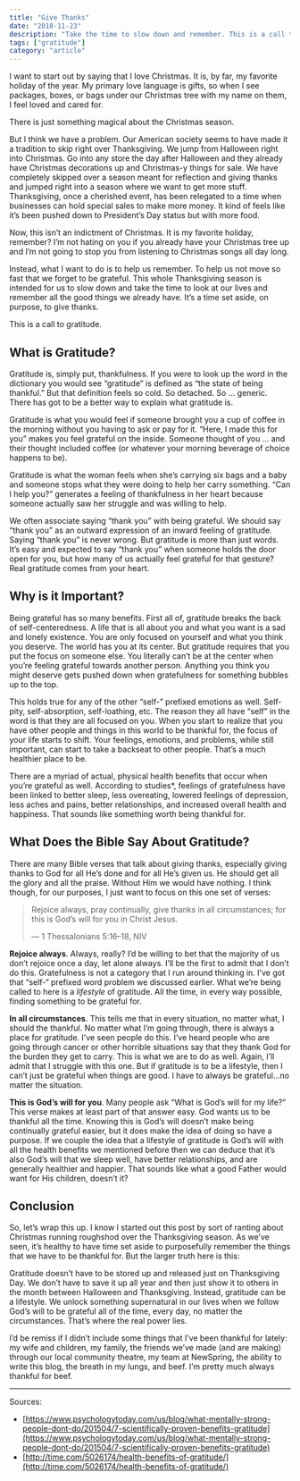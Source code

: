 ```yaml
---
title: "Give Thanks"
date: "2018-11-23"
description: "Take the time to slow down and remember. This is a call to gratitude."
tags: ["gratitude"]
category: "article"
---
```


I want to start out by saying that I love Christmas. It is, by far, my favorite holiday of the year. My primary love language is gifts, so when I see packages, boxes, or bags under our Christmas tree with my name on them, I feel loved and cared for.

There is just something magical about the Christmas season.

But I think we have a problem. Our American society seems to have made it a tradition to skip right over Thanksgiving. We jump from Halloween right into Christmas. Go into any store the day after Halloween and they already have Christmas decorations up and Christmas-y things for sale. We have completely skipped over a season meant for reflection and giving thanks and jumped right into a season where we want to get more stuff. Thanksgiving, once a cherished event, has been relegated to a time when businesses can hold special sales to make more money. It kind of feels like it’s been pushed down to President’s Day status but with more food.

Now, this isn’t an indictment of Christmas. It is my favorite holiday, remember? I’m not hating on you if you already have your Christmas tree up and I’m not going to stop you from listening to Christmas songs all day long.

Instead, what I want to do is to help us remember. To help us not move so fast that we forget to be grateful. This whole Thanksgiving season is intended for us to slow down and take the time to look at our lives and remember all the good things we already have. It’s a time set aside, on purpose, to give thanks.

This is a call to gratitude.

## What is Gratitude?

Gratitude is, simply put, thankfulness. If you were to look up the word in the dictionary you would see “gratitude” is defined as “the state of being thankful.” But that definition feels so cold. So detached. So … generic. There has got to be a better way to explain what gratitude is.

Gratitude is what you would feel if someone brought you a cup of coffee in the morning without you having to ask or pay for it. “Here, I made this for you” makes you feel grateful on the inside. Someone thought of you … and their thought included coffee (or whatever your morning beverage of choice happens to be).

Gratitude is what the woman feels when she’s carrying six bags and a baby and someone stops what they were doing to help her carry something. “Can I help you?” generates a feeling of thankfulness in her heart because someone actually saw her struggle and was willing to help.

We often associate saying “thank you” with being grateful. We should say “thank you” as an outward expression of an inward feeling of gratitude. Saying “thank you” is never wrong. But gratitude is more than just words. It’s easy and expected to say “thank you” when someone holds the door open for you, but how many of us actually feel grateful for that gesture? Real gratitude comes from your heart.

## Why is it Important?

Being grateful has so many benefits. First all of, gratitude breaks the back of self-centeredness. A life that is all about you and what you want is a sad and lonely existence. You are only focused on yourself and what you think you deserve. The world has you at its center. But gratitude requires that you put the focus on someone else. You literally can’t be at the center when you’re feeling grateful towards another person. Anything you think you might deserve gets pushed down when gratefulness for something bubbles up to the top.

This holds true for any of the other “self-” prefixed emotions as well. Self-pity, self-absorption, self-loathing, etc. The reason they all have “self” in the word is that they are all focused on you. When you start to realize that you have other people and things in this world to be thankful for, the focus of your life starts to shift. Your feelings, emotions, and problems, while still important, can start to take a backseat to other people. That’s a much healthier place to be.

There are a myriad of actual, physical health benefits that occur when you’re grateful as well. According to studies\*, feelings of gratefulness have been linked to better sleep, less overeating, lowered feelings of depression, less aches and pains, better relationships, and increased overall health and happiness. That sounds like something worth being thankful for.

## What Does the Bible Say About Gratitude?

There are many Bible verses that talk about giving thanks, especially giving thanks to God for all He’s done and for all He’s given us. He should get all the glory and all the praise. Without Him we would have nothing. I think though, for our purposes, I just want to focus on this one set of verses:

> Rejoice always, pray continually, give thanks in all circumstances; for this is God’s will for you in Christ Jesus.
>
> — 1 Thessalonians 5:16–18, NIV

**Rejoice always**. Always, really? I’d be willing to bet that the majority of us don’t rejoice once a day, let alone always. I’ll be the first to admit that I don’t do this. Gratefulness is not a category that I run around thinking in. I’ve got that “self-“ prefixed word problem we discussed earlier. What we’re being called to here is a _lifestyle_ of gratitude. All the time, in every way possible, finding something to be grateful for.

**In all circumstances**. This tells me that in every situation, no matter what, I should the thankful. No matter what I’m going through, there is always a place for gratitude. I’ve seen people do this. I’ve heard people who are going through cancer or other horrible situations say that they thank God for the burden they get to carry. This is what we are to do as well. Again, I’ll admit that I struggle with this one. But if gratitude is to be a lifestyle, then I can’t just be grateful when things are good. I have to always be grateful…no matter the situation.

**This is God’s will for you**. Many people ask “What is God’s will for my life?” This verse makes at least part of that answer easy. God wants us to be thankful all the time. Knowing this is God’s will doesn’t make being continually grateful easier, but it does make the idea of doing so have a purpose. If we couple the idea that a lifestyle of gratitude is God’s will with all the health benefits we mentioned before then we can deduce that it’s also God’s will that we sleep well, have better relationships, and are generally healthier and happier. That sounds like what a good Father would want for His children, doesn’t it?

## Conclusion

So, let’s wrap this up. I know I started out this post by sort of ranting about Christmas running roughshod over the Thanksgiving season. As we’ve seen, it’s healthy to have time set aside to purposefully remember the things that we have to be thankful for. But the larger truth here is this:

Gratitude doesn’t have to be stored up and released just on Thanksgiving Day. We don’t have to save it up all year and then just show it to others in the month between Halloween and Thanksgiving. Instead, gratitude can be a lifestyle. We unlock something supernatural in our lives when we follow God’s will to be grateful all of the time, every day, no matter the circumstances. That’s where the real power lies.

I’d be remiss if I didn’t include some things that I’ve been thankful for lately: my wife and children, my family, the friends we’ve made (and are making) through our local community theatre, my team at NewSpring, the ability to write this blog, the breath in my lungs, and beef. I’m pretty much always thankful for beef.

---

Sources:

- [https://www.psychologytoday.com/us/blog/what-mentally-strong-people-dont-do/201504/7-scientifically-proven-benefits-gratitude](https://www.psychologytoday.com/us/blog/what-mentally-strong-people-dont-do/201504/7-scientifically-proven-benefits-gratitude)
- [http://time.com/5026174/health-benefits-of-gratitude/](http://time.com/5026174/health-benefits-of-gratitude/)
